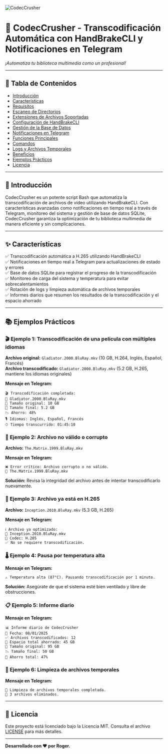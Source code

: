 ![CodecCrusher](https://github.com/user-attachments/assets/6defddad-17fc-448e-960f-ddea6d877046)

# 🎥 CodecCrusher - Transcodificación Automática con HandBrakeCLI y Notificaciones en Telegram

*¡Automatiza tu biblioteca multimedia como un profesional!*

---

## 📖 Tabla de Contenidos
- [Introducción](#-introducción)
- [Características](#-características)
- [Requisitos](#-requisitos)
- [Escaneo de Directorios](#-escaneo-de-directorios)
- [Extensiones de Archivos Soportadas](#-extensiones-de-archivos-soportadas)
- [Configuración de HandBrakeCLI](#-configuración-de-handbrakecli)
- [Gestión de la Base de Datos](#-gestión-de-la-base-de-datos)
- [Notificaciones en Telegram](#-notificaciones-en-telegram)
- [Funciones Principales](#-funciones-principales)
- [Comandos](#-comandos)
- [Logs y Archivos Temporales](#-logs-y-archivos-temporales)
- [Beneficios](#-beneficios)
- [Ejemplos Prácticos](#-ejemplos-prácticos)
- [Licencia](#-licencia)

---

## 📌 **Introducción**
CodecCrusher es un potente script Bash que automatiza la transcodificación de archivos de video utilizando HandBrakeCLI. Con características avanzadas como notificaciones en tiempo real a través de Telegram, monitoreo del sistema y gestión de base de datos SQLite, CodecCrusher garantiza la optimización de tu biblioteca multimedia de manera eficiente y sin complicaciones.

---

## ✨ **Características**
✅ Transcodificación automática a H.265 utilizando HandBrakeCLI  
✅ Notificaciones en tiempo real a Telegram para actualizaciones de estado y errores  
✅ Base de datos SQLite para registrar el progreso de la transcodificación  
✅ Monitoreo de carga del sistema y temperatura para evitar sobrecalentamientos  
✅ Rotación de logs y limpieza automática de archivos temporales  
✅ Informes diarios que resumen los resultados de la transcodificación y el espacio ahorrado  

---

## 📚 **Ejemplos Prácticos**
### 🎬 Ejemplo 1: Transcodificación de una película con múltiples idiomas
**Archivo original:** `Gladiator.2000.BluRay.mkv` (10 GB, H.264, Inglés, Español, Francés)  
**Archivo transcodificado:** `Gladiator.2000.BluRay.mkv` (5.2 GB, H.265, mantiene los idiomas originales)

**Mensaje en Telegram:**
```
🎬 Transcodificación completada:
📄 Gladiator.2000.BluRay.mkv
📏 Tamaño original: 10 GB
📏 Tamaño final: 5.2 GB
📉 Ahorro: 48%
🎙️ Idiomas: Inglés, Español, Francés
⏱ Tiempo transcurrido: 01:45:10
```

### 🚩 Ejemplo 2: Archivo no válido o corrupto
**Archivo:** `The.Matrix.1999.BluRay.mkv`

**Mensaje en Telegram:**
```
❌ Error crítico: Archivo corrupto o no válido.
📄 The.Matrix.1999.BluRay.mkv
```
**Solución:** Revisa la integridad del archivo antes de intentar transcodificarlo nuevamente.

### 🎥 Ejemplo 3: Archivo ya está en H.265
**Archivo:** `Inception.2010.BluRay.mkv` (5.3 GB, H.265)

**Mensaje en Telegram:**
```
ℹ️ Archivo ya optimizado:
📄 Inception.2010.BluRay.mkv
🎥 Codec: H.265
✅ No se requiere transcodificación.
```

### 🌡️ Ejemplo 4: Pausa por temperatura alta
**Mensaje en Telegram:**
```
⚠️ Temperatura alta (87°C). Pausando transcodificación por 1 minuto.
```
**Solución:** Asegúrate de que el sistema esté bien ventilado y libre de obstrucciones.

### 📋 Ejemplo 5: Informe diario
**Mensaje en Telegram:**
```
📊 Informe diario de CodecCrusher
📅 Fecha: 08/01/2025
✅ Archivos transcodificados: 12
💾 Espacio total ahorrado: 45 GB
📏 Tamaño original: 95 GB
📉 Tamaño final: 50 GB
🔻 Ahorro total: 47%
```

### 🧹 Ejemplo 6: Limpieza de archivos temporales
**Mensaje en Telegram:**
```
🧹 Limpieza de archivos temporales completada.
📄 3 archivos eliminados.
```

---

## 📜 **Licencia**
Este proyecto está licenciado bajo la Licencia MIT. Consulta el archivo [LICENSE](LICENSE) para más detalles.

---

**Desarrollado con ❤️ por Roger.**
